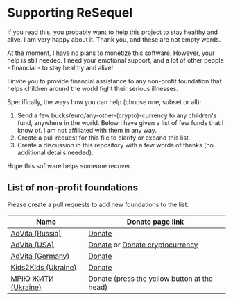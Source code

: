# Supporting ReSequel

If you read this, you probably want to help this project to stay healthy and alive. I am very happy about it. Thank you, and these are not empty words.

At the moment, I have no plans to monetize this software. However, your help is still needed. I need your emotional support, and a lot of other people - financial - to stay healthy and alive!

I invite you to provide financial assistance to any non-profit foundation that helps children around the world fight their serious illnesses.

Specifically, the ways how you can help (choose one, subset or all):

1. Send a few bucks/euro/any-other-(crypto)-currency to any children's fund, anywhere in the world. Below I have given a list of few funds that I know of. I am not affiliated with them in any way.
2. Create a pull request for this file to clarify or expand this list.
3. Create a discussion in this repository with a few words of thanks (no additional details needed).

Hope this software helps someone recover.

## List of non-profit foundations

Please create a pull requests to add new foundations to the list.

|Name|Donate page link|
|---|---|
|[AdVita (Russia)](https://advita.ru/)|[Donate](https://advita.ru/khochu-pomoch/pomoch-dengami/)|
|[AdVita (USA)](https://www.advitausa.org/)|[Donate](https://www.advitausa.org/how-to-help/donate-now-2/) or [Donate cryptocurrency](https://www.advitausa.org/how-to-help/bitcoins/)|
|[AdVita (Germany)](https://www.advitaeu.com/)|[Donate](https://www.advitaeu.com/#rec76663591)|
|[Kids2Kids (Ukraine)](https://kids2kids-fund.com/uk/)|[Donate](https://kids2kids-fund.com/uk/dityni-na-likuvannya/)|
|[МРІЮ ЖИТИ (Ukraine)](https://www.mriyuzhiti.com/uk)|[Donate](https://www.mriyuzhiti.com/uk) (press the yellow button at the head)|
